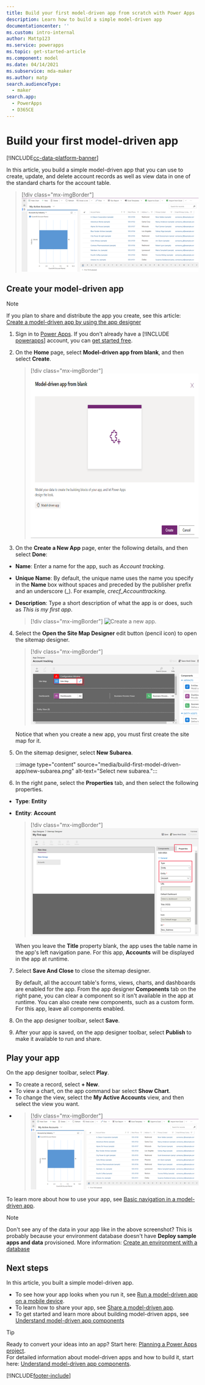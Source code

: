 ```yaml
---
title: Build your first model-driven app from scratch with Power Apps | Microsoft Docs
description: Learn how to build a simple model-driven app
documentationcenter: ''
ms.custom: intro-internal
author: Mattp123
ms.service: powerapps
ms.topic: get-started-article
ms.component: model
ms.date: 04/14/2021
ms.subservice: mda-maker
ms.author: matp
search.audienceType: 
  - maker
search.app: 
  - PowerApps
  - D365CE
---
```


# Build your first model-driven app

[!INCLUDE[cc-data-platform-banner](../../includes/cc-data-platform-banner.md)]

In this article, you build a simple model-driven app that you can use to create, update, and delete account records as well as view data in one of the standard charts for the account table.

  > [!div class="mx-imgBorder"] 
  > ![Simple account table app.](media/build-first-model-driven-app/accounts-quickstart-app.png "Run the app")

## Create your model-driven app

> [!NOTE]
> If you plan to share and distribute the app you create, see this article: [Create a model-driven app by using the app designer](create-edit-app.md) 

1. Sign in to [Power Apps](https://make.powerapps.com/). If you don't already have a [!INCLUDE [powerapps](../../includes/powerapps.md)] account, you can [get started free](https://powerapps.microsoft.com/#).

2. On the **Home** page, select **Model-driven app from blank**, and then select **Create**.

    > [!div class="mx-imgBorder"] 
    > <img src="media/build-first-model-driven-app/start-from-blank-model-driven.png" alt="Start from blank model" height="429" width="673">

3. On the **Create a New App** page, enter the following details, and then select **Done**: 
  - **Name**: Enter a name for the app, such as *Account tracking*. 
  - **Unique Name**: By default, the unique name uses the name you specify in the **Name** box without spaces and preceded by the publisher prefix and an underscore (_). For example, *crecf_Accounttracking*.
  - **Description**: Type a short description of what the app is or does, such as *This is my first app*.

    > [!div class="mx-imgBorder"] 
    > ![Create a new app.](media/create-new-app.png "Create a new app")

4. Select the **Open the Site Map Designer** edit button (pencil icon) to open the sitemap designer.

      > [!div class="mx-imgBorder"] 
      > ![Create-new-sitemap.](media/build-first-model-driven-app/new-sitemap.png "Create a site Map for the app")

    Notice that when you create a new app, you must first create the site map for it.

5. On the sitemap designer, select **New Subarea**. 

   :::image type="content" source="media/build-first-model-driven-app/new-subarea.png" alt-text="Select new subarea."::: 

6. In the right pane, select the **Properties** tab, and then select the following properties.
  - **Type**: **Entity**
  - **Entity**: **Account**

    > [!div class="mx-imgBorder"] 
    > ![Add components to sitemap.](media/build-first-model-driven-app/sitemap.png "Properties tab for new subarea")

    When you leave the **Title** property blank, the app uses the table name in the app's left navigation pane. For this app, **Accounts** will be displayed in the app at runtime.

7. Select **Save And Close** to close the sitemap designer.

   By default, all the account table's forms, views, charts, and dashboards are enabled for the app. From the app designer **Components** tab on the right pane, you can clear a component so it isn't available in the app at runtime. You can also create new components, such as a custom form. For this app, leave all components enabled.

8. On the app designer toolbar, select **Save**.

9. After your app is saved, on the app designer toolbar, select **Publish** to make it available to run and share.
 
## Play your app
On the app designer toolbar, select **Play**.

- To create a record, select **+ New**. 
- To view a chart, on the app command bar select **Show Chart**. 
- To change the view, select the **My Active Accounts** view, and then select the view you want.
- 
  > [!div class="mx-imgBorder"] 
  > ![Simple account table app.](media/build-first-model-driven-app/accounts-quickstart-app.png "Run the app")

To learn more about how to use your app, see [Basic navigation in a model-driven app](../../user/navigation.md).

> [!NOTE]
> Don't see any of the data in your app like in the above screenshot? This is probably because your environment database doesn't have **Deploy sample apps and data** provisioned. More information: [Create an environment with a database](/power-platform/admin/create-environment#create-an-environment-with-a-database)

## Next steps

In this article, you built a simple model-driven app.
- To see how your app looks when you run it, see [Run a model-driven app on a mobile device](/dynamics365/customerengagement/on-premises/basics/dynamics-365-phones-tablets-users-guide-onprem).
- To learn how to share your app, see [Share a model-driven app](share-model-driven-app.md).
- To get started and learn more about building model-driven apps, see [Understand model-driven app components](model-driven-app-components.md)

> [!TIP]
> Ready to convert your ideas into an app? Start here: [Planning a Power Apps project](../../guidance/planning/introduction.md).<br/> 
> For detailed information about model-driven apps and how to build it, start here: [Understand model-driven app components](model-driven-app-components.md).


[!INCLUDE[footer-include](../../includes/footer-banner.md)]